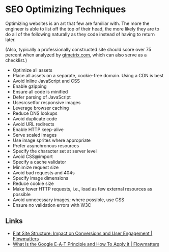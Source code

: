 # SEO Optimizing Techniques

Optimizing websites is an art that few are familiar with. The more the engineer is able to list off the top of their head, the more likely they are to do all of the following naturally as they code instead of having to return later.

(Also, typically a professionally constructed site should score over 75 percent when analyzed by [gtmetrix.com](https://gtmetrix.com/), which can also serve as a checklist.)

- Optimize all assets
- Place all assets on a separate, cookie-free domain. Using a CDN is best
- Avoid inline JavaScript and CSS
- Enable gzipping
- Ensure all code is minified
- Defer parsing of JavaScript
- Usesrcsetfor responsive images
- Leverage browser caching
- Reduce DNS lookups
- Avoid duplicate code
- Avoid URL redirects
- Enable HTTP keep-alive
- Serve scaled images
- Use image sprites where appropriate
- Prefer asynchronous resources
- Specify the character set at server level
- Avoid CSS@import
- Specify a cache validator
- Minimize request size
- Avoid bad requests and 404s
- Specify image dimensions
- Reduce cookie size
- Make fewer HTTP requests, i.e., load as few external resources as possible
- Avoid unnecessary images; where possible, use CSS
- Ensure no validation errors with W3C

## Links

- [Flat Site Structure: Impact on Conversions and User Engagement | Flowmatters](https://www.flowmatters.com/blog/the-impact-of-flat-site-structure-on-conversion-rates-and-user-engagement/)
- [What Is the Google E-A-T Principle and How To Apply it | Flowmatters](https://www.flowmatters.com/blog/what-is-the-google-e-a-t-principle-and-how-to-apply-it-to-boost-your-rankings/)
